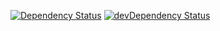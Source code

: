 [![Dependency Status](https://david-dm.org/dnode/restify-skeleton.svg)](https://david-dm.org/dnode/restify-skeleton)
[![devDependency Status](https://david-dm.org/dnode/restify-skeleton/dev-status.svg)](https://david-dm.org/dnode/restify-skeleton#info=devDependencies)

